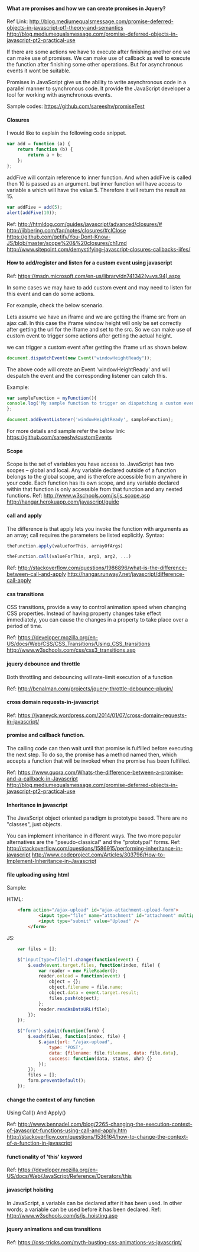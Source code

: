 

#### What are promises and how we can create promises in Jquery?

Ref Link: 
http://blog.mediumequalsmessage.com/promise-deferred-objects-in-javascript-pt1-theory-and-semantics
http://blog.mediumequalsmessage.com/promise-deferred-objects-in-javascript-pt2-practical-use

If there are some actions we have to execute after finishing another one we can make use of promises.
We can make use of callback as well to execute the function after finishing some other operations. But for asynchronous events it wont be suitable.

Promises in JavaScript give us the ability to write asynchronous code in a parallel manner to synchronous code.
It provide the JavaScript developer a tool for working with asynchronous events.

Sample codes:
https://github.com/sareeshv/promiseTest


#### Closures

I would like to explain the following code snippet. 
```javascript
var add = function (a) {
    return function (b) {
        return a + b;
    };
};
```

addFive will contain reference to inner function. And when addFive is called then 10 is passed as an argument. but inner function will have access to variable a which will have the value 5. Therefore it will return the result as 15.

```javascript
var addFive = add(5);
alert(addFive(10));
```
Ref:
http://htmldog.com/guides/javascript/advanced/closures/#
http://jibbering.com/faq/notes/closures/#clClose
https://github.com/getify/You-Dont-Know-JS/blob/master/scope%20&%20closures/ch1.md
http://www.sitepoint.com/demystifying-javascript-closures-callbacks-iifes/

#### How to add/register and listen for a custom event using javascript


Ref:
https://msdn.microsoft.com/en-us/library/dn741342(v=vs.94).aspx

In some cases we may have to add custom event and may need to listen for this event and can do some actions.

For example, check the below scenario.

Lets assume we have an iframe and we are getting the iframe src from an ajax call. In this case the iframe window height will only be set correctly after getting the url for the iframe and set to the src. So we can make use of custom event to trigger some actions after getting the actual height.

we can trigger a custom event after getting the iframe url as shown below.
```javascript
document.dispatchEvent(new Event("windowHeightReady"));
```

The above code will create an Event 'windowHeightReady' and will despatch the event and the corresponding listener can catch this.

Example:
```javascript
var sampleFunction = myFunction(){ 
console.log('My sample function to trigger on dispatching a custom event'); 
};

document.addEventListener('windowHeightReady', sampleFunction);
```
For more details and sample refer the below link:
https://github.com/sareeshv/customEvents

#### Scope

Scope is the set of variables you have access to. 
JavaScript has two scopes – global and local. 
Any variable declared outside of a function belongs to the global scope, and is therefore accessible from anywhere in your code. 
Each function has its own scope, and any variable declared within that function is only accessible from that function and any nested functions.
Ref: 
http://www.w3schools.com/js/js_scope.asp
http://hangar.herokuapp.com/javascript/guide

#### call and apply

The difference is that apply lets you invoke the function with arguments as an array; call requires the parameters be listed explicitly.
Syntax:
```javascript
theFunction.apply(valueForThis, arrayOfArgs)

theFunction.call(valueForThis, arg1, arg2, ...)
```

Ref:
http://stackoverflow.com/questions/1986896/what-is-the-difference-between-call-and-apply
http://hangar.runway7.net/javascript/difference-call-apply


#### css transitions

CSS transitions, provide a way to control animation speed when changing CSS properties. Instead of having property changes take effect immediately, you can cause the changes in a property to take place over a period of time.

Ref:
https://developer.mozilla.org/en-US/docs/Web/CSS/CSS_Transitions/Using_CSS_transitions
http://www.w3schools.com/css/css3_transitions.asp

#### jquery debounce and throttle

Both throttling and debouncing will rate-limit execution of a function

Ref: 
http://benalman.com/projects/jquery-throttle-debounce-plugin/

#### cross domain requests-in-javascript

Ref: https://jvaneyck.wordpress.com/2014/01/07/cross-domain-requests-in-javascript/

#### promise and callback function.

The calling code can then wait until that promise is fulfilled before executing the next step. To do so, the promise has a method named then, which accepts a function that will be invoked when the promise has been fulfilled. 

Ref:
https://www.quora.com/Whats-the-difference-between-a-promise-and-a-callback-in-Javascript
http://blog.mediumequalsmessage.com/promise-deferred-objects-in-javascript-pt2-practical-use


#### Inheritance in javascript

The JavaScript object oriented paradigm is prototype based. There are no "classes", just objects.

You can implement inheritance in different ways. The two more popular alternatives are the "pseudo-classical" and the "prototypal" forms.
Ref: 
http://stackoverflow.com/questions/1586915/performing-inheritance-in-javascript
http://www.codeproject.com/Articles/303796/How-to-Implement-Inheritance-in-Javascript

#### file uploading using html

Sample:

HTML:
```html
 	<form action="/ajax-upload" id="ajax-attachment-upload-form">
            <input type="file" name="attachment" id="attachment" multiple accept=".xml"/>
            <input type="submit" value="Upload" />
        </form>
```

JS:
```javascript
	var files = [];

	$("input[type=file]").change(function(event) {
		$.each(event.target.files, function(index, file) {
			var reader = new FileReader();
			reader.onload = function(event) {
				object = {};
				object.filename = file.name;
				object.data = event.target.result;
				files.push(object);
			};
			reader.readAsDataURL(file);
		});
	});

	$("form").submit(function(form) {
		$.each(files, function(index, file) {
			$.ajax({url: "/ajax-upload",
				type: 'POST',
				data: {filename: file.filename, data: file.data},
				success: function(data, status, xhr) {}
			});
		});
		files = [];
		form.preventDefault();
	});
```		

#### change the context of any function

Using Call() And Apply()

Ref:
http://www.bennadel.com/blog/2265-changing-the-execution-context-of-javascript-functions-using-call-and-apply.htm
http://stackoverflow.com/questions/1536164/how-to-change-the-context-of-a-function-in-javascript

#### functionality of 'this' keyword

Ref:
https://developer.mozilla.org/en-US/docs/Web/JavaScript/Reference/Operators/this

#### javascript hoisting

In JavaScript, a variable can be declared after it has been used. In other words; a variable can be used before it has been declared.
Ref:
http://www.w3schools.com/js/js_hoisting.asp

#### jquery animations and css transitions

Ref:
https://css-tricks.com/myth-busting-css-animations-vs-javascript/
